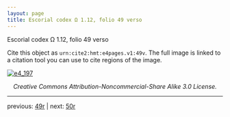 ```yaml
---
layout: page
title: Escorial codex Ω 1.12, folio 49 verso
---
```


Escorial codex Ω 1.12, folio 49 verso

Cite this object as `urn:cite2:hmt:e4pages.v1:49v`.  The full image is linked to a citation tool you can use to cite regions of the image.

[![e4_197](http://www.homermultitext.org/iipsrv?IIIF=/project/homer/pyramidal/deepzoom/hmt/e4img/2017a/e4_197.tif/full/800,/0/default.jpg)](http://www.homermultitext.org/ict2/?urn=urn:cite2:hmt:e4img.2017a:e4_197) 

<p style="text-align: center; font-style: italic;">Creative Commons Attribution-Noncommercial-Share Alike 3.0 License.</p>

---

previous: [49r](../49r/) | next: [50r](../50r/)